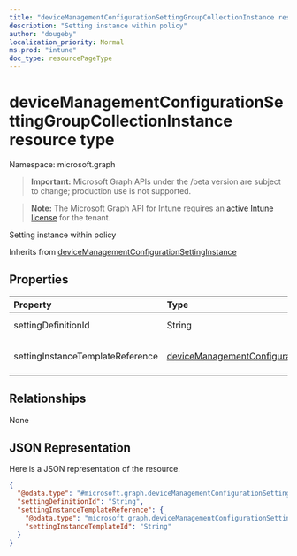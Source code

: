 ```yaml
---
title: "deviceManagementConfigurationSettingGroupCollectionInstance resource type"
description: "Setting instance within policy"
author: "dougeby"
localization_priority: Normal
ms.prod: "intune"
doc_type: resourcePageType
---
```


# deviceManagementConfigurationSettingGroupCollectionInstance resource type

Namespace: microsoft.graph

> **Important:** Microsoft Graph APIs under the /beta version are subject to change; production use is not supported.

> **Note:** The Microsoft Graph API for Intune requires an [active Intune license](https://go.microsoft.com/fwlink/?linkid=839381) for the tenant.

Setting instance within policy


Inherits from [deviceManagementConfigurationSettingInstance](../resources/intune-deviceconfigv2-devicemanagementconfigurationsettinginstance.md)

## Properties
|Property|Type|Description|
|:---|:---|:---|
|settingDefinitionId|String|Setting Definition Id Inherited from [deviceManagementConfigurationSettingInstance](../resources/intune-deviceconfigv2-devicemanagementconfigurationsettinginstance.md)|
|settingInstanceTemplateReference|[deviceManagementConfigurationSettingInstanceTemplateReference](../resources/intune-deviceconfigv2-devicemanagementconfigurationsettinginstancetemplatereference.md)|Setting Instance Template Reference Inherited from [deviceManagementConfigurationSettingInstance](../resources/intune-deviceconfigv2-devicemanagementconfigurationsettinginstance.md)|

## Relationships
None

## JSON Representation
Here is a JSON representation of the resource.
<!-- {
  "blockType": "resource",
  "@odata.type": "microsoft.graph.deviceManagementConfigurationSettingGroupCollectionInstance"
}
-->
``` json
{
  "@odata.type": "#microsoft.graph.deviceManagementConfigurationSettingGroupCollectionInstance",
  "settingDefinitionId": "String",
  "settingInstanceTemplateReference": {
    "@odata.type": "microsoft.graph.deviceManagementConfigurationSettingInstanceTemplateReference",
    "settingInstanceTemplateId": "String"
  }
}
```






